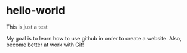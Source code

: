 # hello-world
This is just a test

My goal is to learn how to use github in order to create a website.
Also, become better at work with Git!
